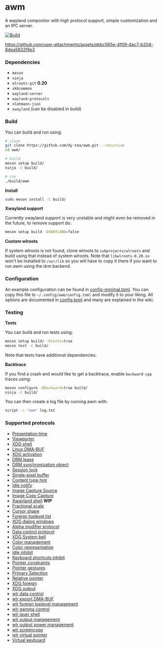 # awm

A wayland compositor with high protocol support, simple customization and an IPC server.

[![Build](https://github.com/dy-tea/awm/actions/workflows/build.yml/badge.svg)](https://github.com/dy-tea/awm/actions/workflows/build.yml)

https://github.com/user-attachments/assets/ebbc565e-4f09-4ac7-b204-8dea5832f9e3

### Dependencies

- `meson`
- `ninja`
- `wlroots-git` **0.20**
- `xkbcommon`
- `wayland-server`
- `wayland-protocols`
- `nlohmann-json`
- `xwayland` (can be disabled in build)

### Build

You can build and run using:

```sh
# clone
git clone https://github.com/dy-tea/awm.git --recursive
cd awm/

# build
meson setup build/
ninja -C build/

# run
./build/awm
```

**Install**

```sh
sudo meson install -C build/
```

**Xwayland support**

Currently xwayland support is very unstable and might even be removed in the future, to remove support do:

```sh
meson setup build -DXWAYLAND=false
```

**Custom wlroots**

If system wlroots is not found, clone wlroots to `subprojects/wlroots` and build using that instead of system wlroots. Note that `libwlroots-0.20.so` won't be installed to `/usr/lib` so you will have to copy it there if you want to run awm using the drm backend.

### Configuration

An example configuration can be found in [config-minimal.toml](config-minimal.toml).
You can copy this file to `~/.config/awm/config.toml` and modify it to your liking.
All options are documented in [config.toml](config.toml) and many are explained in the wiki.

### Testing

**Tests**

You can build and run tests using:

```sh
meson setup build/ -Dtests=true
meson test -C build/
```

Note that tests have additional dependencies.

**Backtrace**

If you find a crash and would like to get a backtrace, enable `backward-cpp` traces using:

```sh
meson configure -Dbackward=true build/
ninja -C build/
```

You can then create a log file by running awm with:

```sh
script -c "awm" log.txt
```

### Supported protocols

- [Presentation time](https://wayland.app/protocols/presentation-time)
- [Viewporter](https://wayland.app/protocols/viewporter)
- [XDG shell](https://wayland.app/protocols/xdg-shell)
- [Linux DMA-BUF](https://wayland.app/protocols/linux-dmabuf-v1)
- [XDG activation](https://wayland.app/protocols/xdg-activation-v1)
- [DRM lease](https://wayland.app/protocols/drm-lease-v1)
- [DRM synchronization object](https://wayland.app/protocols/linux-drm-syncobj-v1)
- [Session lock](https://wayland.app/protocols/ext-session-lock-v1)
- [Single-pixel buffer](https://wayland.app/protocols/single-pixel-buffer-v1)
- [Content type hint](https://wayland.app/protocols/content-type-v1)
- [Idle notify](https://wayland.app/protocols/ext-idle-notify-v1)
- [Image Capture Source](https://wayland.app/protocols/ext-image-capture-source-v1)
- [Image Copy Capture](https://wayland.app/protocols/ext-image-copy-capture-v1)
- [Xwayland shell](https://wayland.app/protocols/xwayland-shell-v1) **WIP**
- [Fractional scale](https://wayland.app/protocols/fractional-scale-v1)
- [Cursor shape](https://wayland.app/protocols/cursor-shape-v1)
- [Foreign toplevel list](https://wayland.app/protocols/ext-foreign-toplevel-list-v1)
- [XDG dialog windows](https://wayland.app/protocols/xdg-dialog-v1)
- [Alpha modifier protocol](https://wayland.app/protocols/alpha-modifier-v1)
- [Data control protocol](https://wayland.app/protocols/ext-data-control-v1)
- [XDG System bell](https://wayland.app/protocols/xdg-system-bell-v1)
- [Color management](https://wayland.app/protocols/color-management-v1)
- [Color representation](https://wayland.app/protocols/color-representation-v1)
- [Idle inhibit](https://wayland.app/protocols/idle-inhibit-unstable-v1)
- [Keyboard shortcuts inhibit](https://wayland.app/protocols/keyboard-shortcuts-inhibit-unstable-v1)
- [Pointer constraints](https://wayland.app/protocols/pointer-constraints-unstable-v1)
- [Pointer gestures](https://wayland.app/protocols/pointer-gestures-unstable-v1)
- [Primary Selection](https://wayland.app/protocols/primary-selection-unstable-v1)
- [Relative pointer](https://wayland.app/protocols/relative-pointer-unstable-v1)
- [XDG foreign](https://wayland.app/protocols/xdg-foreign-unstable-v2)
- [XDG output](https://wayland.app/protocols/xdg-output-unstable-v1)
- [wlr data control](https://wayland.app/protocols/wlr-data-control-unstable-v1)
- [wlr export DMA-BUF](https://wayland.app/protocols/wlr-export-dmabuf-unstable-v1)
- [wlr foreign toplevel management](https://wayland.app/protocols/wlr-foreign-toplevel-management-unstable-v1)
- [wlr gamma control](https://wayland.app/protocols/wlr-gamma-control-unstable-v1)
- [wlr layer shell](https://wayland.app/protocols/wlr-layer-shell-unstable-v1)
- [wlr output management](https://wayland.app/protocols/wlr-output-management-unstable-v1)
- [wlr output power management](https://wayland.app/protocols/wlr-output-power-management-unstable-v1)
- [wlr screencopy](https://wayland.app/protocols/wlr-screencopy-unstable-v1)
- [wlr virtual pointer](https://wayland.app/protocols/wlr-virtual-pointer-unstable-v1)
- [Virtual keyboard](https://wayland.app/protocols/virtual-keyboard-unstable-v1)
